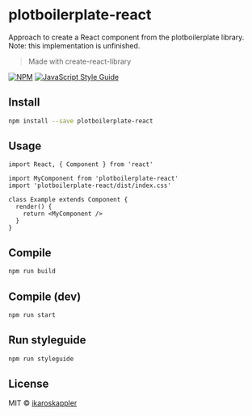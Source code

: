# plotboilerplate-react

Approach to create a React component from the plotboilerplate library.
Note: this implementation is unfinished.


> Made with create-react-library

[![NPM](https://img.shields.io/npm/v/plotboilerplate-react.svg)](https://www.npmjs.com/package/plotboilerplate-react) [![JavaScript Style Guide](https://img.shields.io/badge/code_style-standard-brightgreen.svg)](https://standardjs.com)

## Install

```bash
npm install --save plotboilerplate-react
```

## Usage

```tsx
import React, { Component } from 'react'

import MyComponent from 'plotboilerplate-react'
import 'plotboilerplate-react/dist/index.css'

class Example extends Component {
  render() {
    return <MyComponent />
  }
}
```

## Compile
```bash
npm run build
```

## Compile (dev)
```bash
npm run start
```


## Run styleguide
```bash
npm run styleguide
```

## License

MIT © [ikaroskappler](https://github.com/ikaroskappler)
